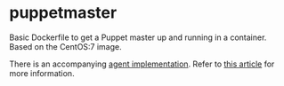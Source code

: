 # puppetmaster

Basic Dockerfile to get a Puppet master up and running in a container.<br/>
Based on the CentOS:7 image.

There is an accompanying [agent implementation](https://github.com/ContainerSolutions/puppetslave). Refer to [this article](http://container-solutions.com/2015/06/puppet-in-docker/) for more information.
